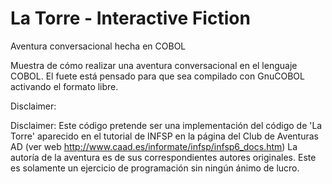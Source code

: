 # La Torre - Interactive Fiction
Aventura conversacional hecha en COBOL

Muestra de cómo realizar una aventura conversacional en el lenguaje COBOL. El fuete está pensado para que sea compilado con GnuCOBOL activando el formato libre.

Disclaimer:

Disclaimer: Este código pretende ser una implementación del código de 'La Torre' aparecido en el tutorial de INFSP en la página del Club de Aventuras AD (ver web http://www.caad.es/informate/infsp/infsp6_docs.htm) La autoría de la aventura es de sus correspondientes autores originales. Este es solamente un ejercicio de programación sin ningún ánimo de lucro.
